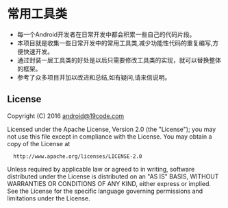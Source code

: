 # 常用工具类
- 每一个Android开发者在日常开发中都会积累一些自己的代码片段。
- 本项目就是收集一些日常开发中的常用工具类,减少功能性代码的重复编写,方便快速开发。
- 通过封装一层工具类的好处是以后只需要修改工具类的实现，就可以替换整体的框架。
- 参考了众多项目并加以改进和总结,如有疑问,请来信说明。
 
 
## License
  Copyright (C)  2016 android@19code.com
  
  Licensed under the Apache License, Version 2.0 (the "License");
  you may not use this file except in compliance with the License.
  You may obtain a copy of the License at
  
      http://www.apache.org/licenses/LICENSE-2.0
  
  Unless required by applicable law or agreed to in writing, software
  distributed under the License is distributed on an "AS IS" BASIS,
  WITHOUT WARRANTIES OR CONDITIONS OF ANY KIND, either express or implied.
  See the License for the specific language governing permissions and
  limitations under the License.

